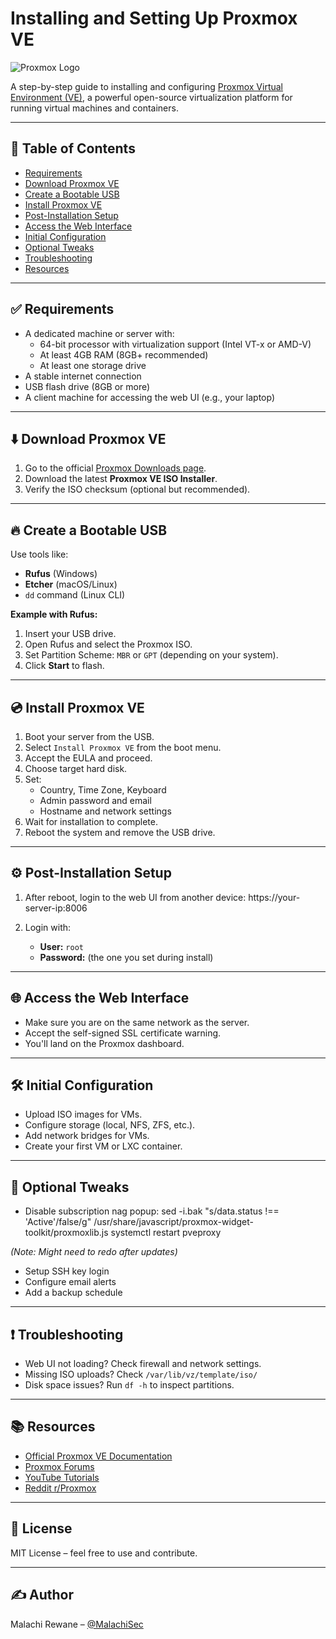 # Installing and Setting Up Proxmox VE

![Proxmox Logo](https://upload.wikimedia.org/wikipedia/commons/1/1e/Proxmox-VE-Logo.svg)

A step-by-step guide to installing and configuring [Proxmox Virtual Environment (VE)](https://www.proxmox.com/en/proxmox-ve), a powerful open-source virtualization platform for running virtual machines and containers.

---

## 📌 Table of Contents

- [Requirements](#requirements)
- [Download Proxmox VE](#download-proxmox-ve)
- [Create a Bootable USB](#create-a-bootable-usb)
- [Install Proxmox VE](#install-proxmox-ve)
- [Post-Installation Setup](#post-installation-setup)
- [Access the Web Interface](#access-the-web-interface)
- [Initial Configuration](#initial-configuration)
- [Optional Tweaks](#optional-tweaks)
- [Troubleshooting](#troubleshooting)
- [Resources](#resources)

---

## ✅ Requirements

- A dedicated machine or server with:
  - 64-bit processor with virtualization support (Intel VT-x or AMD-V)
  - At least 4GB RAM (8GB+ recommended)
  - At least one storage drive
- A stable internet connection
- USB flash drive (8GB or more)
- A client machine for accessing the web UI (e.g., your laptop)

---

## ⬇️ Download Proxmox VE

1. Go to the official [Proxmox Downloads page](https://www.proxmox.com/en/downloads).
2. Download the latest **Proxmox VE ISO Installer**.
3. Verify the ISO checksum (optional but recommended).

---

## 🔥 Create a Bootable USB

Use tools like:

- **Rufus** (Windows)
- **Etcher** (macOS/Linux)
- `dd` command (Linux CLI)

**Example with Rufus:**

1. Insert your USB drive.
2. Open Rufus and select the Proxmox ISO.
3. Set Partition Scheme: `MBR` or `GPT` (depending on your system).
4. Click **Start** to flash.

---

## 💿 Install Proxmox VE

1. Boot your server from the USB.
2. Select `Install Proxmox VE` from the boot menu.
3. Accept the EULA and proceed.
4. Choose target hard disk.
5. Set:
   - Country, Time Zone, Keyboard
   - Admin password and email
   - Hostname and network settings
6. Wait for installation to complete.
7. Reboot the system and remove the USB drive.

---

## ⚙️ Post-Installation Setup

1. After reboot, login to the web UI from another device: https://your-server-ip:8006

2. Login with:
   - **User:** `root`
   - **Password:** (the one you set during install)

---

## 🌐 Access the Web Interface

- Make sure you are on the same network as the server.
- Accept the self-signed SSL certificate warning.
- You'll land on the Proxmox dashboard.

---

## 🛠️ Initial Configuration

- Upload ISO images for VMs.
- Configure storage (local, NFS, ZFS, etc.).
- Add network bridges for VMs.
- Create your first VM or LXC container.

---

## 🧰 Optional Tweaks

- Disable subscription nag popup: sed -i.bak "s/data.status !== 'Active'/false/g" /usr/share/javascript/proxmox-widget-toolkit/proxmoxlib.js
systemctl restart pveproxy

*(Note: Might need to redo after updates)*

- Setup SSH key login
- Configure email alerts
- Add a backup schedule

---

## ❗ Troubleshooting

- Web UI not loading? Check firewall and network settings.
- Missing ISO uploads? Check `/var/lib/vz/template/iso/`
- Disk space issues? Run `df -h` to inspect partitions.

---

## 📚 Resources

- [Official Proxmox VE Documentation](https://pve.proxmox.com/wiki/Main_Page)
- [Proxmox Forums](https://forum.proxmox.com/)
- [YouTube Tutorials](https://www.youtube.com/results?search_query=proxmox+ve+setup)
- [Reddit r/Proxmox](https://www.reddit.com/r/Proxmox/)

---

## 🧾 License

MIT License – feel free to use and contribute.

---

## ✍️ Author

Malachi Rewane – [@MalachiSec](https://github.com/MalachiSec)
